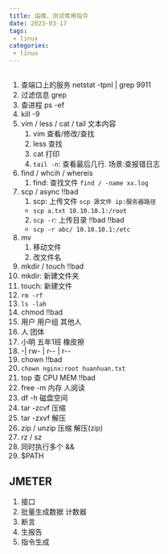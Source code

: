 ```yaml
---
title: 运维、测试常用指令
date: 2023-03-17
tags:
 - linux
categories: 
 - linux
---
```


## 
1. 查端口上的服务  netstat -tpnl | grep 9911 
2. 过滤信息 grep
3. 查进程 ps -ef 
4. kill -9 
5. vim / less / cat / tail 文本内容
   1. vim 查看/修改/查找
   2. less 查找
   3. cat 打印 
   4. `tail -n`: 查看最后几行. 场景:查报错日志 
6. find / whcih / whereis
   1. find: 查找文件 `find / -name xx.log`
7. scp / async !!bad
   1. scp: 上传文件  `scp 源文件 ip:服务器路径`
     - `scp a.txt 10.10.10.1:/root`
   2. `scp -r`: 上传目录  !!bad !!bad
     - `scp -r abc/ 10.10.10.1:/etc` 
8. mv
   1. 移动文件
   2. 改文件名
9.  mkdir / touch  !!bad
   1. mkdir: 新建文件夹
   2. touch: 新建文件
10. `rm -rf`
11. `ls -lah`
12. chmod !!bad
   1.    用户  用户组    其他人
   2.    人     团体
   3.    小明   五年1班      橡皮擦
   4.  -| rw- | r--    | r--
13. chown !!bad
   1.  `chown nginx:root huanhuan.txt`
14. top 查 CPU MEM !!bad
15. free -m 内存 人阅读
16. df -h 磁盘空间 
17. tar -zcvf 压缩
18. tar -zxvf 解压
19. zip / unzip  压缩 解压(zip)
20. rz / sz
21. 同时执行多个 && 
22. $PATH 



## JMETER
1. 接口
1. 批量生成数据  计数器
1. 断言
1. 生报告
1. 指令生成

